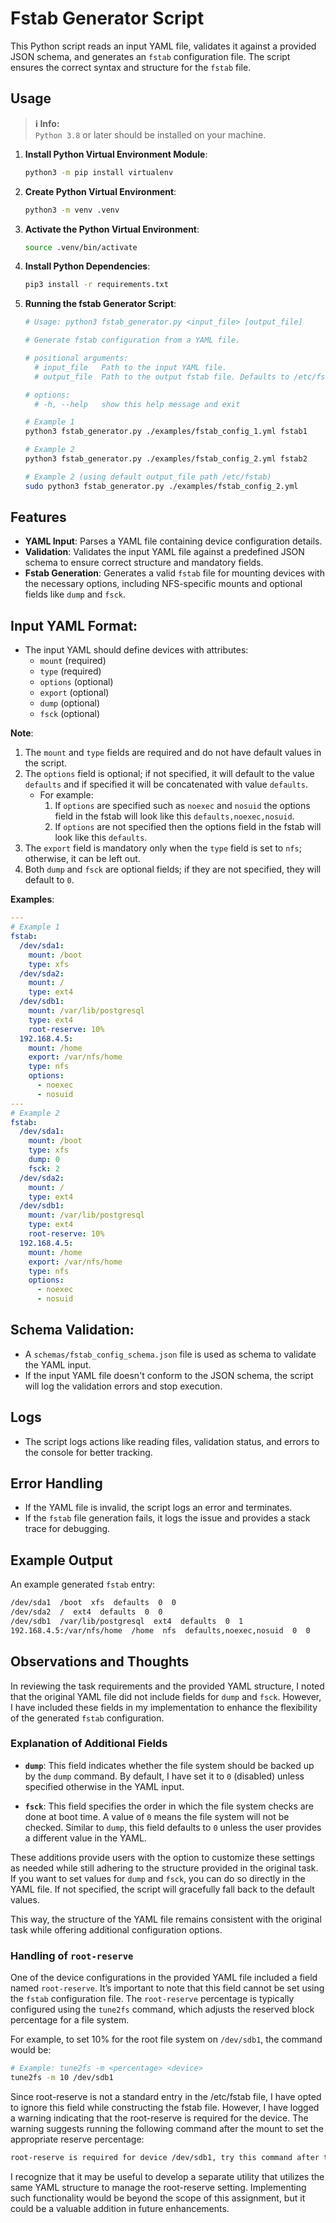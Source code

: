 # Fstab Generator Script

This Python script reads an input YAML file, validates it against a provided JSON schema, and generates an `fstab` configuration file. The script ensures the correct syntax and structure for the `fstab` file.

## Usage
  > **ℹ️ Info:**  
  > `Python 3.8` or later should be installed on your machine.

1. **Install Python Virtual Environment Module**:
    ```bash
    python3 -m pip install virtualenv
    ```
2. **Create Python Virtual Environment**:
    ```bash
    python3 -m venv .venv
    ```
3. **Activate the Python Virtual Environment**:
    ```bash
    source .venv/bin/activate
    ```
4. **Install Python Dependencies**:
    ```bash
    pip3 install -r requirements.txt
    ```
5. **Running the fstab Generator Script**:
    ```bash
    # Usage: python3 fstab_generator.py <input_file> [output_file]

    # Generate fstab configuration from a YAML file.

    # positional arguments:
      # input_file   Path to the input YAML file.
      # output_file  Path to the output fstab file. Defaults to /etc/fstab if not provided.

    # options:
      # -h, --help   show this help message and exit

    # Example 1
    python3 fstab_generator.py ./examples/fstab_config_1.yml fstab1
    
    # Example 2
    python3 fstab_generator.py ./examples/fstab_config_2.yml fstab2

    # Example 2 (using default output_file path /etc/fstab)
    sudo python3 fstab_generator.py ./examples/fstab_config_2.yml
    ```

## Features

- **YAML Input**: Parses a YAML file containing device configuration details.
- **Validation**: Validates the input YAML file against a predefined JSON schema to ensure correct structure and mandatory fields.
- **Fstab Generation**: Generates a valid `fstab` file for mounting devices with the necessary options, including NFS-specific mounts and optional fields like `dump` and `fsck`.


## Input YAML Format:
   - The input YAML should define devices with attributes:
      - `mount` (required)
      - `type` (required)
      - `options` (optional)
      - `export` (optional)
      - `dump` (optional)
      - `fsck` (optional)

  **Note**:
  1. The `mount` and `type` fields are required and do not have default values in the script.
  2. The `options` field is optional; if not specified, it will default to the value `defaults` and if specified it will be concatenated with value `defaults`.
        - For example: 
            1. If `options` are specified such as `noexec` and `nosuid` the options field in the fstab will look like this `defaults,noexec,nosuid`.
            2. If `options` are not specified then the options field in the fstab will look like this `defaults`.
  3. The `export` field is mandatory only when the `type` field is set to `nfs`; otherwise, it can be left out.
  4. Both `dump` and `fsck` are optional fields; if they are not specified, they will default to `0`.
   
   **Examples**:

  ```yaml
  ---
  # Example 1
  fstab:
    /dev/sda1:
      mount: /boot
      type: xfs
    /dev/sda2:
      mount: /
      type: ext4
    /dev/sdb1:
      mount: /var/lib/postgresql
      type: ext4
      root-reserve: 10%
    192.168.4.5:
      mount: /home
      export: /var/nfs/home
      type: nfs
      options:
        - noexec
        - nosuid
  ---
  # Example 2
  fstab:
    /dev/sda1:
      mount: /boot
      type: xfs
      dump: 0
      fsck: 2
    /dev/sda2:
      mount: /
      type: ext4
    /dev/sdb1:
      mount: /var/lib/postgresql
      type: ext4
      root-reserve: 10%
    192.168.4.5:
      mount: /home
      export: /var/nfs/home
      type: nfs
      options:
        - noexec
        - nosuid
  ```

## Schema Validation:
  - A `schemas/fstab_config_schema.json` file is used as schema to validate the YAML input.
  - If the input YAML file doesn't conform to the JSON schema, the script will log the validation errors and stop execution.

## Logs

- The script logs actions like reading files, validation status, and errors to the console for better tracking.

## Error Handling

- If the YAML file is invalid, the script logs an error and terminates.
- If the `fstab` file generation fails, it logs the issue and provides a stack trace for debugging.

## Example Output

An example generated `fstab` entry:

```bash
/dev/sda1  /boot  xfs  defaults  0  0
/dev/sda2  /  ext4  defaults  0  0
/dev/sdb1  /var/lib/postgresql  ext4  defaults  0  1
192.168.4.5:/var/nfs/home  /home  nfs  defaults,noexec,nosuid  0  0
```

## Observations and Thoughts

In reviewing the task requirements and the provided YAML structure, I noted that the original YAML file did not include fields for `dump` and `fsck`. However, I have included these fields in my implementation to enhance the flexibility of the generated `fstab` configuration.

### Explanation of Additional Fields

- **`dump`**: This field indicates whether the file system should be backed up by the `dump` command. By default, I have set it to `0` (disabled) unless specified otherwise in the YAML input.
  
- **`fsck`**: This field specifies the order in which the file system checks are done at boot time. A value of `0` means the file system will not be checked. Similar to `dump`, this field defaults to `0` unless the user provides a different value in the YAML.

These additions provide users with the option to customize these settings as needed while still adhering to the structure provided in the original task. If you want to set values for `dump` and `fsck`, you can do so directly in the YAML file. If not specified, the script will gracefully fall back to the default values.

This way, the structure of the YAML file remains consistent with the original task while offering additional configuration options.

### Handling of `root-reserve`

One of the device configurations in the provided YAML file included a field named `root-reserve`. It’s important to note that this field cannot be set using the `fstab` configuration file. The `root-reserve` percentage is typically configured using the `tune2fs` command, which adjusts the reserved block percentage for a file system. 

For example, to set 10% for the root file system on `/dev/sdb1`, the command would be:
```bash
# Example: tune2fs -m <percentage> <device>
tune2fs -m 10 /dev/sdb1
```

Since root-reserve is not a standard entry in the /etc/fstab file, I have opted to ignore this field while constructing the fstab file. However, I have logged a warning indicating that the root-reserve is required for the device. The warning suggests running the following command after the mount to set the appropriate reserve percentage:
```bash
root-reserve is required for device /dev/sdb1, try this command after the mount: tune2fs -m 10 /dev/sdb1
```

I recognize that it may be useful to develop a separate utility that utilizes the same YAML structure to manage the root-reserve setting. Implementing such functionality would be beyond the scope of this assignment, but it could be a valuable addition in future enhancements.